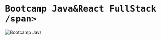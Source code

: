 # <span style="font-family: Consolas, Monaco, monospace;">Bootcamp Java&React FullStack /span>


![Bootcamp Java](https://www.dlithe.com/wp-content/uploads/2022/09/java_bOOTCAMP-min-1360x800.png)
